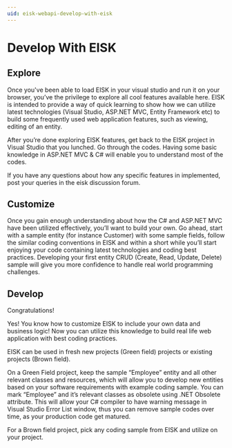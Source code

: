 ```yaml
---
uid: eisk-webapi-develop-with-eisk
---
```

# Develop With EISK

## Explore

Once you've been able to load EISK in your visual studio and run it on your browser, you’ve the privilege to explore all cool features available here. EISK is intended to provide a way of quick learning to show how we can utilize latest technologies (Visual Studio, ASP.NET MVC, Entity Framework etc) to build some frequently used web application features, such as viewing, editing of an entity.

After you’re done exploring EISK features, get back to the EISK project in Visual Studio that you lunched. Go through the codes. Having some basic knowledge in ASP.NET MVC & C# will enable you to understand most of the codes.

If you have any questions about how any specific features in implemented, post your queries in the eisk discussion forum.

## Customize

Once you gain enough understanding about how the C# and ASP.NET MVC have been utilized effectively, you’ll want to build your own. Go ahead, start with a sample entity (for instance Customer) with some sample fields, follow the similar coding conventions in EISK and within a short while you’ll start enjoying your code containing latest technologies and coding best practices. Developing your first entity CRUD (Create, Read, Update, Delete) sample will give you more confidence to handle real world programming challenges.

## Develop

Congratulations!

Yes! You know how to customize EISK to include your own data and business logic! Now you can utilize this knowledge to build real life web application with best coding practices.

EISK can be used in fresh new projects (Green field) projects or existing projects (Brown field).

On a Green Field project, keep the sample “Employee” entity and all other relevant classes and resources, which will allow you to develop new entities based on your software requirements with example coding sample. You can mark “Employee” and it’s relevant classes as obsolete using .NET Obsolete attribute. This will allow your C# compiler to have warning message in Visual Studio Error List window, thus you can remove sample codes over time, as your production code get matured.

For a Brown field project, pick any coding sample from EISK and utilize on your project.

